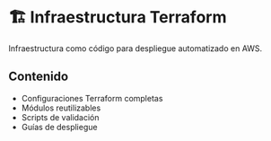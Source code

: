 # 🏗️ Infraestructura Terraform

Infraestructura como código para despliegue automatizado en AWS.

## Contenido
- Configuraciones Terraform completas
- Módulos reutilizables
- Scripts de validación
- Guías de despliegue
